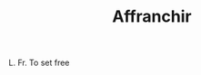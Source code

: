---
title: Affranchir
letter: A
permalink: "/definitions/affranchir.html"
body: L. Fr. To set free
published_at: '2018-07-07'
source: Black's Law Dictionary
layout: post
---